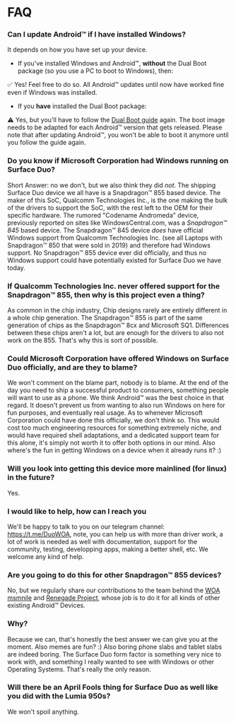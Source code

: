 # FAQ

### Can I update Android™ if I have installed Windows?

It depends on how you have set up your device.

- If you've installed Windows and Android™, **without** the Dual Boot package (so you use a PC to boot to Windows), then:

✅ Yes! Feel free to do so. All Android™ updates until now have worked fine even if Windows was installed.

- If you **have** installed the Dual Boot package:

⚠️ Yes, but you'll have to follow the [Dual Boot guide](https://github.com/WOA-Project/SurfaceDuo-Guides/blob/main/DualBoot.md) again. The boot image needs to be adapted for each Android™ version that gets released. Please note that after updating Android™, you won't be able to boot it anymore until you follow the guide again.

### Do you know if Microsoft Corporation had Windows running on Surface Duo?

Short Answer: no we don't, but we also think they did _not_. The shipping Surface Duo device we all have is a Snapdragon™ 855 based device. The maker of this SoC, Qualcomm Technologies Inc., is the one making the bulk of the drivers to support the SoC, with the rest left to the OEM for their specific hardware. The rumored "Codename Andromeda" device, previously reported on sites like WindowsCentral.com, was a _Snapdragon™ 845_ based device. The Snapdragon™ 845 device *does* have official Windows support from Qualcomm Technologies Inc. (see all Laptops with Snapdragon™ 850 that were sold in 2019) and therefore had Windows support. No Snapdragon™ 855 device ever did officially, and thus no Windows support could have potentially existed for Surface Duo we have today.

### If Qualcomm Technologies Inc. never offered support for the Snapdragon™ 855, then why is this project even a thing?

As common in the chip industry, Chip designs rarely are entirely different in a whole chip generation. The Snapdragon™ 855 is part of the same generation of chips as the Snapdragon™ 8cx and Microsoft SQ1. Differences between these chips aren't a lot, but are enough for the drivers to also not work on the 855. That's why this is sort of possible.

### Could Microsoft Corporation have offered Windows on Surface Duo officially, and are they to blame?

We won't comment on the blame part, nobody is to blame. At the end of the day you need to ship a successful product to consumers, something people will want to use as a phone. We think Android™ was the best choice in that regard. It doesn't prevent us from wanting to also run Windows on here for fun purposes, and eventually real usage. As to whenever Microsoft Corporation could have done this officially, we don't think so. This would cost too much engineering resources for something extremely niche, and would have required shell adaptations, and a dedicated support team for this alone, it's simply not worth it to offer both options in our mind. Also where's the fun in getting Windows on a device when it already runs it? :)

### Will you look into getting this device more mainlined (for linux) in the future?

Yes.

### I would like to help, how can I reach you

We'll be happy to talk to you on our telegram channel: https://t.me/DuoWOA, note, you can help us with more than driver work, a lot of work is needed as well with documentation, support for the community, testing, developping apps, making a better shell, etc. We welcome any kind of help.

### Are you going to do this for other Snapdragon™ 855 devices?

No, but we regularly share our contributions to the team behind the [WOA msmnile](https://github.com/WOA-msmnile) and [Renegade Project](https://github.com/EDK2-Porting), whose job is to do it for all kinds of other existing Android™ Devices.

### Why?

Because we can, that's honestly the best answer we can give you at the moment. Also memes are fun? :) Also boring phone slabs and tablet slabs are indeed boring. The Surface Duo form factor is something very nice to work with, and something I really wanted to see with Windows or other Operating Systems. That's really the only reason.

### Will there be an April Fools thing for Surface Duo as well like you did with the Lumia 950s?

We won't spoil anything.
